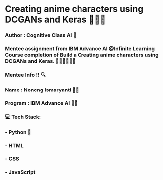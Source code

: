 
# Creating anime characters using DCGANs and Keras 🥷🧛‍♀️

### Author : Cognitive Class AI 🤖

### Mentee assignment from IBM Advance AI @Infinite Learning Course completion of Build a Creating anime characters using DCGANs and Keras. 🧛‍♀️🧜‍♀️🧟‍♀️

### Mentee Info !! 🔍

### Name : Noneng Ismaryanti 🌷✨
### Program : IBM Advance AI 🤖🤖

### 💻 Tech Stack:
### - Python 🐍
### - HTML
### - CSS
### - JavaScript
